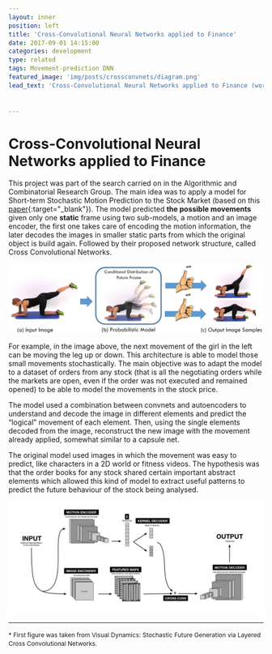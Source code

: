 ```yaml
---
layout: inner
position: left
title: 'Cross-Convolutional Neural Networks applied to Finance'
date: 2017-09-01 14:15:00
categories: development
type: related
tags: Movement-prediction DNN
featured_image: 'img/posts/crossconvnets/diagram.png'
lead_text: 'Cross-Convolutional Neural Networks applied to Finance (working on ...)'


---
```


# Cross-Convolutional Neural Networks applied to Finance

This project was part of the search carried on in the Algorithmic and Combinatorial Research Group. The main idea was to apply a model for Short-term Stochastic Motion Prediction to the Stock Market (based on this [paper](http://visualdynamics.csail.mit.edu/){:target="_blank"}). The model predicted **the possible movements** given only one **static** frame using two sub-models, a motion and an image encoder, the first one takes care of encoding the motion information, the later decodes the images in smaller static parts from which the original object is build again. Followed by their proposed network structure, called Cross Convolutional Networks.

![teaser](/img/posts/crossconvnets/teaser.jpg)

For example, in the image above, the next movement of the girl in the left can be moving the leg up or down. This architecture is able to model those small movements stochastically. The main objective was to adapt the model to a dataset of orders from any stock (that is all the negotiating orders while the markets are open, even if the order was not executed and remained opened) to be able to model the movements in the stock price. 

The model used a combination between convnets and autoencoders to understand and decode the image in different elements and predict the “logical” movement of each element. Then, using the single elements decoded from the image, reconstruct the new image with the movement already applied, somewhat similar to a capsule net.

The original model used images in which the movement was easy to predict, like characters in a 2D world or fitness videos. The hypothesis was that the order books for any stock shared certain important abstract elements which allowed this kind of model to extract useful patterns to predict the future behaviour of the stock being analysed.

![diagram](/img/posts/crossconvnets/diagram.png)

------

<span style="font-size:12px">\* First figure was taken from Visual Dynamics: Stochastic Future Generation via Layered Cross Convolutional Networks.</span>

